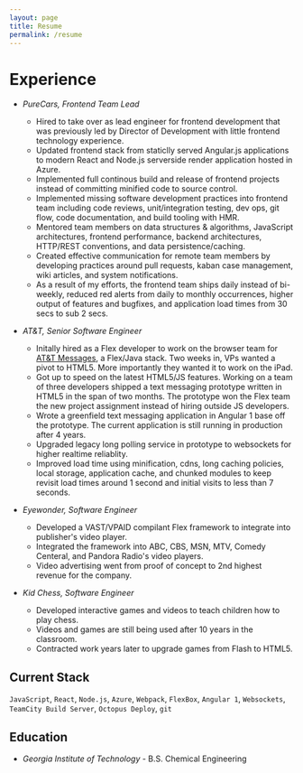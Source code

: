```yaml
---
layout: page
title: Resume
permalink: /resume
---
```

# Experience #

* *PureCars, Frontend Team Lead*
  * Hired to take over as lead engineer for frontend development that was previously led by Director of Development with little frontend technology experience.
  * Updated frontend stack from staticlly served Angular.js applications to modern React and Node.js serverside render application hosted in Azure.
  * Implemented full continous build and release of frontend projects instead of committing minified code to source control.
  * Implemented missing software development practices into frontend team including code reviews, unit/integration testing, dev ops, git flow, code documentation, and build tooling with HMR.
  * Mentored team members on data structures & algorithms, JavaScript architectures, frontend performance, backend architectures, HTTP/REST conventions, and data persistence/caching.
  * Created effective communication for remote team members by developing practices around pull requests, kaban case management, wiki articles, and system notifications.
  * As a result of my efforts, the frontend team ships daily instead of bi-weekly, reduced red alerts from daily to monthly occurrences, higher output of features and bugfixes, and application load times from 30 secs to sub 2 secs.

* *AT&T, Senior Software Engineer*
  * Initally hired as a Flex developer to work on the browser team for [AT&T Messages](https://www.att.com/features/backup-sync.html), a Flex/Java stack. Two weeks in, VPs wanted a pivot to HTML5. More importantly they wanted it to work on the iPad.
  * Got up to speed on the latest HTML5/JS features. Working on a team of three developers shipped a text messaging prototype written in HTML5 in the span of two months. The prototype won the Flex team the new project assignment instead of hiring outside JS developers.
  * Wrote a greenfield text messaging application in Angular 1 base off the prototype. The current application is still running in production after 4 years.
  * Upgraded legacy long polling service in prototype to websockets for higher realtime reliablity.
  * Improved load time using minification, cdns, long caching policies, local storage, application cache, and chunked modules to keep revisit load times around 1 second and initial visits to less than 7 seconds.

* *Eyewonder, Software Engineer*
  * Developed a VAST/VPAID compilant Flex framework to integrate into publisher's video player.
  * Integrated the framework into ABC, CBS, MSN, MTV, Comedy Centeral, and Pandora Radio's video players.
  * Video advertising went from proof of concept to 2nd highest revenue for the company.

* *Kid Chess, Software Engineer*
  * Developed interactive games and videos to teach children how to play chess.
  * Videos and games are still being used after 10 years in the classroom.
  * Contracted work years later to upgrade games from Flash to HTML5.

## Current Stack ##

`JavaScript`, `React`, `Node.js`, `Azure`, `Webpack`, `FlexBox`, `Angular 1`, `Websockets`, `TeamCity Build Server`, `Octopus Deploy`, `git`

## Education ##

* *Georgia Institute of Technology* - B.S. Chemical Engineering
